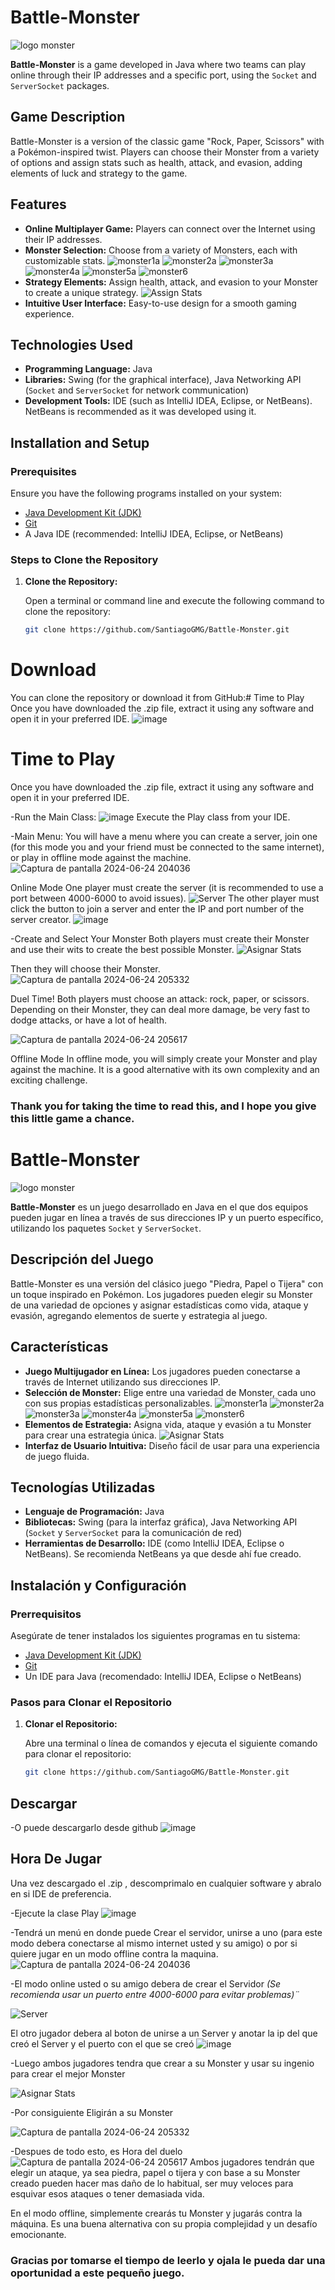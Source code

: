 # Battle-Monster
![logo monster](https://github.com/SantiagoGMG/Battle-Monster/assets/144493546/6f5bb332-b5a5-47fe-acc2-0975ba9f46ee)

**Battle-Monster** is a game developed in Java where two teams can play online through their IP addresses and a specific port, using the `Socket` and `ServerSocket` packages.

## Game Description

Battle-Monster is a version of the classic game "Rock, Paper, Scissors" with a Pokémon-inspired twist. Players can choose their Monster from a variety of options and assign stats such as health, attack, and evasion, adding elements of luck and strategy to the game.

## Features

- **Online Multiplayer Game:** Players can connect over the Internet using their IP addresses.
- **Monster Selection:** Choose from a variety of Monsters, each with customizable stats.
![monster1a](https://github.com/SantiagoGMG/Battle-Monster/assets/144493546/547207a6-fb86-45cb-ac83-72d92483adb4)
![monster2a](https://github.com/SantiagoGMG/Battle-Monster/assets/144493546/7ae60e4f-0c9b-4c36-b540-c98602ea7825)
![monster3a](https://github.com/SantiagoGMG/Battle-Monster/assets/144493546/a7d137ba-5cfb-49c9-ab38-43633edef990)
![monster4a](https://github.com/SantiagoGMG/Battle-Monster/assets/144493546/459cae61-f628-470f-94f8-0287731bfee4)
![monster5a](https://github.com/SantiagoGMG/Battle-Monster/assets/144493546/48fc0bed-ffb6-4092-a165-a35d1a44b6c1)
![monster6](https://github.com/SantiagoGMG/Battle-Monster/assets/144493546/c7e1cb8d-1605-4124-b747-15869e101fe1)
- **Strategy Elements:** Assign health, attack, and evasion to your Monster to create a unique strategy.
![Assign Stats](https://github.com/SantiagoGMG/Battle-Monster/assets/144493546/a2ce9fcb-eccc-40e0-9a29-47d2059c78fe)
- **Intuitive User Interface:** Easy-to-use design for a smooth gaming experience.

## Technologies Used

- **Programming Language:** Java
- **Libraries:** Swing (for the graphical interface), Java Networking API (`Socket` and `ServerSocket` for network communication)
- **Development Tools:** IDE (such as IntelliJ IDEA, Eclipse, or NetBeans). NetBeans is recommended as it was developed using it.

## Installation and Setup

### Prerequisites

Ensure you have the following programs installed on your system:

- [Java Development Kit (JDK)](https://www.oracle.com/java/technologies/javase-jdk11-downloads.html)
- [Git](https://git-scm.com/downloads)
- A Java IDE (recommended: IntelliJ IDEA, Eclipse, or NetBeans)

### Steps to Clone the Repository

1. **Clone the Repository:**

   Open a terminal or command line and execute the following command to clone the repository:

   ```sh
   git clone https://github.com/SantiagoGMG/Battle-Monster.git

# Download
You can clone the repository or download it from GitHub:# Time to Play
Once you have downloaded the .zip file, extract it using any software and open it in your preferred IDE.
![image](https://github.com/SantiagoGMG/Battle-Monster/assets/144493546/7e39b54c-2973-4d7f-b540-99f388096808)

# Time to Play
Once you have downloaded the .zip file, extract it using any software and open it in your preferred IDE.

-Run the Main Class:
![image](https://github.com/SantiagoGMG/Battle-Monster/assets/144493546/1f49260b-5c04-40c5-82b2-b4f4d931a6fe)
Execute the Play class from your IDE.

-Main Menu:
You will have a menu where you can create a server, join one (for this mode you and your friend must be connected to the same internet), or play in offline mode against the machine.
![Captura de pantalla 2024-06-24 204036](https://github.com/SantiagoGMG/Battle-Monster/assets/144493546/3552807d-8ca7-4b4e-a85a-eb56e765ba35)

Online Mode
One player must create the server (it is recommended to use a port between 4000-6000 to avoid issues).
![Server](https://github.com/SantiagoGMG/Battle-Monster/assets/144493546/42fb10ea-44e1-41d7-be0a-c6f90180b8bc)
The other player must click the button to join a server and enter the IP and port number of the server creator.
![image](https://github.com/SantiagoGMG/Battle-Monster/assets/144493546/55eaa2c8-9905-422f-84c3-3fd38598b7dd)

-Create and Select Your Monster
Both players must create their Monster and use their wits to create the best possible Monster.
![Asignar Stats](https://github.com/SantiagoGMG/Battle-Monster/assets/144493546/a2ce9fcb-eccc-40e0-9a29-47d2059c78fe)

Then they will choose their Monster.
![Captura de pantalla 2024-06-24 205332](https://github.com/SantiagoGMG/Battle-Monster/assets/144493546/5e15e62d-c88e-4bc3-b159-e41b6ab71c16)

Duel Time!
Both players must choose an attack: rock, paper, or scissors. Depending on their Monster, they can deal more damage, be very fast to dodge attacks, or have a lot of health.

![Captura de pantalla 2024-06-24 205617](https://github.com/SantiagoGMG/Battle-Monster/assets/144493546/54c0d66e-d264-4959-9859-4549f79963a0)

Offline Mode
In offline mode, you will simply create your Monster and play against the machine. It is a good alternative with its own complexity and an exciting challenge.

### Thank you for taking the time to read this, and I hope you give this little game a chance.




# Battle-Monster
![logo monster](https://github.com/SantiagoGMG/Battle-Monster/assets/144493546/6f5bb332-b5a5-47fe-acc2-0975ba9f46ee)

**Battle-Monster** es un juego desarrollado en Java en el que dos equipos pueden jugar en línea a través de sus direcciones IP y un puerto específico, utilizando los paquetes `Socket` y `ServerSocket`.

## Descripción del Juego

Battle-Monster es una versión del clásico juego "Piedra, Papel o Tijera" con un toque inspirado en Pokémon. Los jugadores pueden elegir su Monster de una variedad de opciones y asignar estadísticas como vida, ataque y evasión, agregando elementos de suerte y estrategia al juego.

## Características

- **Juego Multijugador en Línea:** Los jugadores pueden conectarse a través de Internet utilizando sus direcciones IP.
- **Selección de Monster:** Elige entre una variedad de Monster, cada uno con sus propias estadísticas personalizables.
![monster1a](https://github.com/SantiagoGMG/Battle-Monster/assets/144493546/547207a6-fb86-45cb-ac83-72d92483adb4)
![monster2a](https://github.com/SantiagoGMG/Battle-Monster/assets/144493546/7ae60e4f-0c9b-4c36-b540-c98602ea7825)
![monster3a](https://github.com/SantiagoGMG/Battle-Monster/assets/144493546/a7d137ba-5cfb-49c9-ab38-43633edef990)
![monster4a](https://github.com/SantiagoGMG/Battle-Monster/assets/144493546/459cae61-f628-470f-94f8-0287731bfee4)
![monster5a](https://github.com/SantiagoGMG/Battle-Monster/assets/144493546/48fc0bed-ffb6-4092-a165-a35d1a44b6c1)
![monster6](https://github.com/SantiagoGMG/Battle-Monster/assets/144493546/c7e1cb8d-1605-4124-b747-15869e101fe1)
- **Elementos de Estrategia:** Asigna vida, ataque y evasión a tu Monster para crear una estrategia única.
![Asignar Stats](https://github.com/SantiagoGMG/Battle-Monster/assets/144493546/a2ce9fcb-eccc-40e0-9a29-47d2059c78fe)
- **Interfaz de Usuario Intuitiva:** Diseño fácil de usar para una experiencia de juego fluida.

## Tecnologías Utilizadas

- **Lenguaje de Programación:** Java
- **Bibliotecas:** Swing (para la interfaz gráfica), Java Networking API (`Socket` y `ServerSocket` para la comunicación de red)
- **Herramientas de Desarrollo:** IDE (como IntelliJ IDEA, Eclipse o NetBeans). Se recomienda NetBeans ya que desde ahí fue creado.

## Instalación y Configuración

### Prerrequisitos

Asegúrate de tener instalados los siguientes programas en tu sistema:

- [Java Development Kit (JDK)](https://www.oracle.com/java/technologies/javase-jdk11-downloads.html)
- [Git](https://git-scm.com/downloads)
- Un IDE para Java (recomendado: IntelliJ IDEA, Eclipse o NetBeans)

### Pasos para Clonar el Repositorio

1. **Clonar el Repositorio:**

   Abre una terminal o línea de comandos y ejecuta el siguiente comando para clonar el repositorio:

   ```sh
   git clone https://github.com/SantiagoGMG/Battle-Monster.git

## Descargar

-O puede descargarlo desde github
![image](https://github.com/SantiagoGMG/Battle-Monster/assets/144493546/7e39b54c-2973-4d7f-b540-99f388096808)

## Hora De Jugar
Una vez descargado el .zip , descomprimalo en cualquier software y abralo en si IDE de preferencia.

-Ejecute la clase Play
![image](https://github.com/SantiagoGMG/Battle-Monster/assets/144493546/1f49260b-5c04-40c5-82b2-b4f4d931a6fe)

-Tendrá un menú en donde puede Crear el servidor, unirse a uno (para este modo debera conectarse al mismo internet usted y su amigo) o por si quiere jugar en un modo offline contra la maquina.
![Captura de pantalla 2024-06-24 204036](https://github.com/SantiagoGMG/Battle-Monster/assets/144493546/3552807d-8ca7-4b4e-a85a-eb56e765ba35)

-El modo online usted o su amigo debera de crear el Servidor *(Se recomienda usar un puerto entre 4000-6000 para evitar problemas)¨*


![Server](https://github.com/SantiagoGMG/Battle-Monster/assets/144493546/42fb10ea-44e1-41d7-be0a-c6f90180b8bc)

El otro jugador debera al boton de unirse a un Server y anotar la ip del que creó el Server y el puerto con el que se creó
![image](https://github.com/SantiagoGMG/Battle-Monster/assets/144493546/55eaa2c8-9905-422f-84c3-3fd38598b7dd)

-Luego ambos jugadores tendra que crear a su Monster y usar su ingenio para crear el mejor Monster


![Asignar Stats](https://github.com/SantiagoGMG/Battle-Monster/assets/144493546/a2ce9fcb-eccc-40e0-9a29-47d2059c78fe)

-Por consiguiente Eligirán a su Monster


![Captura de pantalla 2024-06-24 205332](https://github.com/SantiagoGMG/Battle-Monster/assets/144493546/5e15e62d-c88e-4bc3-b159-e41b6ab71c16)

-Despues de todo esto, es Hora del duelo
![Captura de pantalla 2024-06-24 205617](https://github.com/SantiagoGMG/Battle-Monster/assets/144493546/54c0d66e-d264-4959-9859-4549f79963a0)
Ambos jugadores tendrán que elegir un ataque, ya sea piedra, papel o tijera y con base a su Monster creado pueden hacer mas daño de lo habitual, ser muy veloces para esquivar esos ataques o tener demasiada vida.

En el modo offline, simplemente crearás tu Monster y jugarás contra la máquina. Es una buena alternativa con su propia complejidad y un desafío emocionante.

### Gracias por tomarse el tiempo de leerlo y ojala le pueda dar una oportunidad a este pequeño juego.

